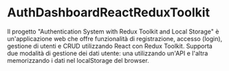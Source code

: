 # AuthDashboardReactReduxToolkit
Il progetto "Authentication System with Redux Toolkit and Local Storage" è un'applicazione web che offre funzionalità di registrazione, accesso (login), gestione di utenti e CRUD utilizzando React con Redux Toolkit. Supporta due modalità di gestione dei dati utente: una utilizzando un'API e l'altra memorizzando i dati nel localStorage del browser.

